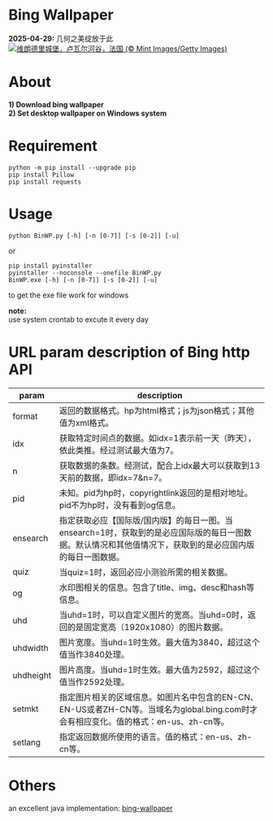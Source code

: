 # Bing Wallpaper
**2025-04-29:** 几何之美绽放于此  
![](https://cn.bing.com/th?id=OHR.GardensVillandry_ZH-CN3660934263_UHD.jpg&w=1000)[维朗德里城堡，卢瓦尔河谷，法国 (© Mint Images/Getty Images)](https://cn.bing.com/th?id=OHR.GardensVillandry_ZH-CN3660934263_UHD.jpg&rf=LaDigue_UHD.jpg&pid=hp&w=2560&h=1440&rs=1&c=4)
  
# About
**1) Download bing wallpaper**  
**2) Set desktop wallpaper on Windows system**  

# Requirement
```
python -m pip install --upgrade pip
pip install Pillow
pip install requests
```

# Usage
```
python BinWP.py [-h] [-n [0-7]] [-s [0-2]] [-u]
```
or
```
pip install pyinstaller
pyinstaller --noconsole --onefile BinWP.py
BinWP.exe [-h] [-n [0-7]] [-s [0-2]] [-u]
```
to get the exe file work for windows
  
**note:**  
use system crontab to excute it every day

# URL param description of Bing http API
| param | description |
| --- | --- |
| format | 返回的数据格式。hp为html格式；js为json格式；其他值为xml格式。 |
| idx | 获取特定时间点的数据。如idx=1表示前一天（昨天），依此类推。经过测试最大值为7。 |
| n | 获取数据的条数。经测试，配合上idx最大可以获取到13天前的数据，即idx=7&n=7。 |
| pid | 未知。pid为hp时，copyrightlink返回的是相对地址。pid不为hp时，没有看到og信息。 |
| ensearch | 指定获取必应【国际版/国内版】的每日一图。当ensearch=1时，获取到的是必应国际版的每日一图数据。默认情况和其他值情况下，获取到的是必应国内版的每日一图数据。
| quiz | 当quiz=1时，返回必应小测验所需的相关数据。 |
| og | 水印图相关的信息。包含了title、img、desc和hash等信息。 |
| uhd | 当uhd=1时，可以自定义图片的宽高。当uhd=0时，返回的是固定宽高（1920x1080）的图片数据。 |
| uhdwidth | 图片宽度。当uhd=1时生效。最大值为3840，超过这个值当作3840处理。 |
| uhdheight | 图片高度。当uhd=1时生效。最大值为2592，超过这个值当作2592处理。 |
| setmkt | 指定图片相关的区域信息。如图片名中包含的EN-CN、EN-US或者ZH-CN等。当域名为global.bing.com时才会有相应变化。值的格式：en-us、zh-cn等。 |
| setlang | 指定返回数据所使用的语言。值的格式：en-us、zh-cn等。 |

# Others
an excellent java implementation: [bing-wallpaper](https://github.com/niumoo/bing-wallpaper)

